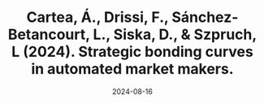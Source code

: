 ---
title: "Cartea, Á., Drissi, F., Sánchez-Betancourt, L., Siska, D., & Szpruch, L (2024). Strategic bonding curves in automated market makers."
collection: workingpapers
permalink: /workingpapers/amm_alp
excerpt: #'This paper is about the number 3. The number 4 is left for future work.'
date: 2024-08-16
venue: 'R&R Mathematics of Operations Research.'
paperurl: 'https://papers.ssrn.com/sol3/papers.cfm?abstract_id=4459177'
citation: 'Cartea, Á., Drissi, F., Sánchez-Betancourt, L., Siska, D., & Szpruch, L. (2024). Strategic bonding curves in automated market makers. Available at SSRN 4459177.'
---